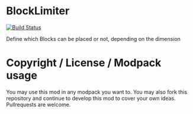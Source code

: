 # BlockLimiter

[![Build Status](http://jenkins.usrv.eu:8080/buildStatus/icon?job=BlockLimiter)](http://jenkins.usrv.eu:8080/job/BlockLimiter/)

Define which Blocks can be placed or not, depending on the dimension

# Copyright / License / Modpack usage
You may use this mod in any modpack you want to. You may also fork this repository and continue to develop this mod to cover your own ideas. Pullrequests are welcome.
